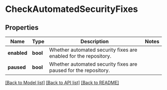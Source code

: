 # CheckAutomatedSecurityFixes

## Properties

Name | Type | Description | Notes
------------ | ------------- | ------------- | -------------
**enabled** | **bool** | Whether automated security fixes are enabled for the repository. | 
**paused** | **bool** | Whether automated security fixes are paused for the repository. | 

[[Back to Model list]](../README.md#documentation-for-models) [[Back to API list]](../README.md#documentation-for-api-endpoints) [[Back to README]](../README.md)


